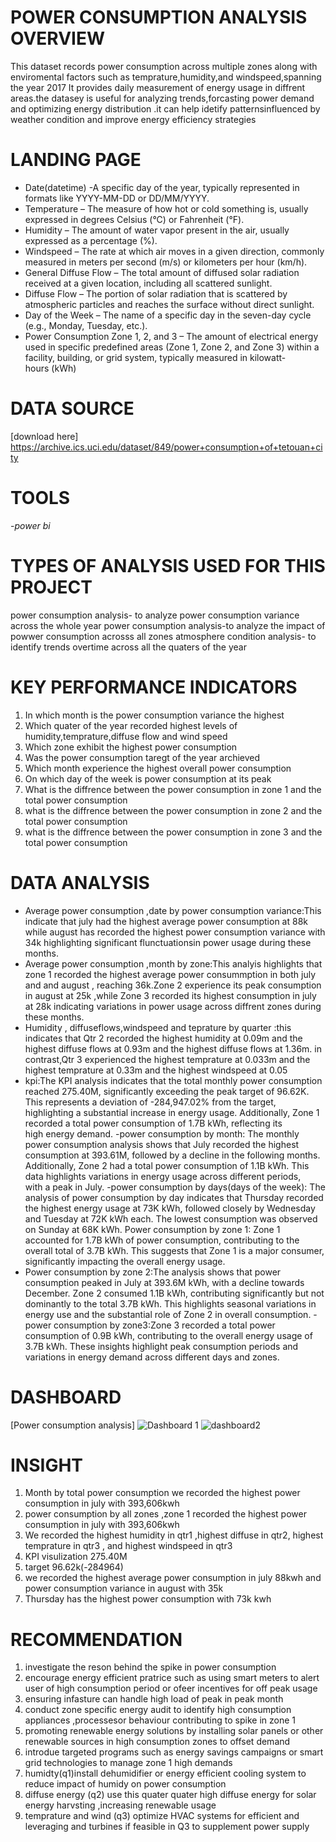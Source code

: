 # POWER CONSUMPTION ANALYSIS OVERVIEW 
This dataset records power consumption across multiple zones along with enviromental factors such as temprature,humidity,and windspeed,spanning the year 2017
It provides daily measurement of energy usage in diffrent areas.the datasey is useful for analyzing trends,forcasting power demand and optimizing energy distribution .it can help idetify patternsinfluenced by weather condition and improve energy efficiency strategies
# LANDING PAGE
- Date(datetime) -A specific day of the year, typically represented in formats like YYYY-MM-DD or DD/MM/YYYY.
- Temperature – The measure of how hot or cold something is, usually expressed in degrees Celsius (°C) or Fahrenheit (°F).
- Humidity – The amount of water vapor present in the air, usually expressed as a percentage (%).
- Windspeed – The rate at which air moves in a given direction, commonly measured in meters per second (m/s) or kilometers per hour (km/h).
-  General Diffuse Flow – The total amount of diffused solar radiation received at a given location, including all scattered sunlight.
-  Diffuse Flow – The portion of solar radiation that is scattered by atmospheric particles and reaches the surface without direct sunlight.
-  Day of the Week – The name of a specific day in the seven-day cycle (e.g., Monday, Tuesday, etc.).
-  Power Consumption Zone 1, 2, and 3 – The amount of electrical energy used in specific predefined areas (Zone 1, Zone 2, and Zone 3) within a facility, building, or grid system, typically measured in kilowatt-hours (kWh)
# DATA SOURCE
[download here] https://archive.ics.uci.edu/dataset/849/power+consumption+of+tetouan+city
# TOOLS
   -*power bi*
# TYPES OF ANALYSIS USED FOR THIS PROJECT 
power consumption analysis- to analyze power consumption variance across the whole year
power consumption analysis-to analyze the impact of powwer consumption acrosss all zones
atmosphere condition analysis- to identify trends overtime across all the quaters of the year

# KEY PERFORMANCE INDICATORS
1. In which month is the power consumption variance the highest
2.  Which quater of the year recorded highest levels of humidity,temprature,diffuse flow and wind speed
3.  Which zone exhibit the highest power consumption
4.  Was the power consumption taregt of the year archieved
5.  Which month experience the highest overall power consumption
6.  On which day of the week is power consumption at its peak
7.  What is the diffrence between the power consumption in zone 1 and the total power consumption
8.  what is the diffrence between the power consumption in zone 2 and the total power consumption
9.  what is the diffrence between the power consumption in zone 3 and the total power consumption
# DATA ANALYSIS
- Average power consumption ,date by power consumption variance:This indicate that july had the highest average power consumption at 88k while august has recorded the highest power consumption variance with 34k highlighting significant flunctuationsin power usage during these months.
- Average power consumption ,month by zone:This analyis highlights that zone 1 recorded the highest average power consummption in both july and and august , reaching 36k.Zone 2 experience its peak consumption in august at 25k ,while Zone 3 recorded its highest consumption in july at 28k indicating variations in power usage across diffrent zones during these months.
- Humidity , diffuseflows,windspeed and teprature by quarter :this indicates that Qtr 2 recorded the highest humidity at 0.09m and the highest diffuse flows at 0.93m and the highest diffuse flows at 1.36m. in contrast,Qtr 3 experienced the highest temprature at 0.033m and the highest temprature at 0.33m and the highest windspeed at 0.05
- kpi:The KPI analysis indicates that the total monthly power consumption reached 275.40M, significantly exceeding the peak target of 96.62K. This represents a deviation of -284,947.02% from the target, highlighting a substantial increase in energy usage. Additionally, Zone 1 recorded a total power consumption of 1.7B kWh, reflecting its high energy demand.
-power consumption by month: The monthly power consumption analysis shows that July recorded the highest consumption at 393.61M, followed by a decline in the following months. Additionally, Zone 2 had a total power consumption of 1.1B kWh. This data highlights variations in energy usage across different periods, with a peak in July.
-power consumption by days(days of the week): The analysis of power consumption by day indicates that Thursday recorded the highest energy usage at 73K kWh, followed closely by Wednesday and Tuesday at 72K kWh each. The lowest consumption was observed on Sunday at 68K kWh.
  Power consumption by zone 1: Zone 1 accounted for 1.7B kWh of power consumption, contributing to the overall total of 3.7B kWh. This suggests that Zone 1 is a major consumer, significantly impacting the overall energy usage.
- Power consumption by zone 2:The analysis shows that power consumption peaked in July at 393.6M kWh, with a decline towards December. Zone 2 consumed 1.1B kWh, contributing significantly but not dominantly to the total 3.7B kWh. This highlights seasonal variations in energy use and the substantial role of Zone 2 in overall consumption.
-power consumption by zone3:Zone 3 recorded a total power consumption of 0.9B kWh, contributing to the overall energy usage of 3.7B kWh. These insights highlight peak consumption periods and variations in energy demand across different days and zones.




# DASHBOARD
[Power consumption analysis] ![Dashboard 1](https://github.com/user-attachments/assets/68bb3963-9162-44b8-98e9-ebe9b9c62e01)
![dashboard2](https://github.com/user-attachments/assets/ececbce6-5223-4b22-9c9a-be55de4f7492)
# INSIGHT
1. Month by total power consumption we recorded the highest power consumption in july with 393,606kwh
2. power consumption by all zones ,zone 1 recorded the highest power consumption in july with 393,606kwh
3. We recorded the highest humidity in qtr1 ,highest diffuse in qtr2, highest temprature in qtr3 , and highest windspeed in qtr3
4. KPI visulization 275.40M
5. target 96.62k(-284964)
6. we recorded the highest average power consumption in july 88kwh and power consumption variance in august with 35k
7. Thursday has the highest power consumption with 73k kwh

# RECOMMENDATION 
1. investigate the reson behind the spike in power consumption
2. encourage energy efficient pratrice such as using smart meters to alert user of high consumption period or ofeer incentives for off peak usage
3. ensuring infasture can handle high load of peak in peak month
4. conduct zone specific energy audit to identify high consumption appliances ,processesor behaviour contributing to spike in zone 1
5. promoting renewable energy solutions by installing solar panels or other renewable sources in high consumption zones to offset demand
6. introdue targeted programs such as energy savings campaigns or smart grid technologies to manage zone 1 high demands
7. humidty(q1)install dehumidifier or energy efficient cooling system to reduce impact of humidy on power consumption
9. diffuse energy (q2) use this quater quater high diffuse energy for solar energy harvsting ,increasing renewable usage
10. temprature and wind (q3) optimize HVAC systems for efficient and leveraging and turbines if feasible in Q3 to supplement power supply
     
 

